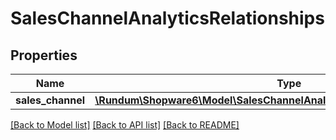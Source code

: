 # SalesChannelAnalyticsRelationships

## Properties
Name | Type | Description | Notes
------------ | ------------- | ------------- | -------------
**sales_channel** | [**\Rundum\Shopware6\Model\SalesChannelAnalyticsRelationshipsSalesChannel**](SalesChannelAnalyticsRelationshipsSalesChannel.md) |  | [optional] 

[[Back to Model list]](../../README.md#documentation-for-models) [[Back to API list]](../../README.md#documentation-for-api-endpoints) [[Back to README]](../../README.md)

